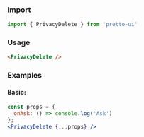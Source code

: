 ### Import
```js static
import { PrivacyDelete } from 'pretto-ui'
```

### Usage
```html
<PrivacyDelete />
```

### Examples
#### Basic:
```jsx
const props = {
  onAsk: () => console.log('Ask')
};
<PrivacyDelete {...props} />
```
